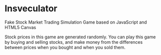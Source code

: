 # Insveculator
Fake Stock Market Trading Simulation Game based on JavaScript and HTML5 Canvas

Stock prices in this game are generated randomly.
You can play this game by buying and selling stocks, and make money from the differences between prices when you bought and when you sold them.
